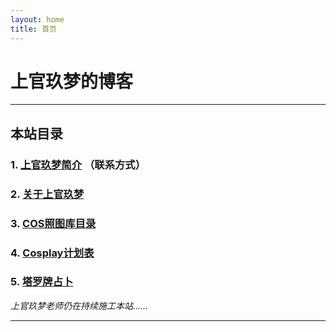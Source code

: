 ```yaml
---
layout: home
title: 首页
---
```


<haed>
  <link rel="icon" href="https://image.jumern.com/sundries/favicon.ico" type="image/x-icon">
</haed>

# 上官玖梦的博客

---

## 本站目录

### 1. [上官玖梦简介](/introduction/) （联系方式）
### 2. [关于上官玖梦](/about/)
### 3. [COS照图库目录](/gallery/)
### 4. [Cosplay计划表](/timetable/)
### 5. [塔罗牌占卜](/tarot/)

*上官玖梦老师仍在持续施工本站……*

---